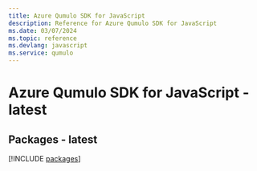 ```yaml
---
title: Azure Qumulo SDK for JavaScript
description: Reference for Azure Qumulo SDK for JavaScript
ms.date: 03/07/2024
ms.topic: reference
ms.devlang: javascript
ms.service: qumulo
---
```

# Azure Qumulo SDK for JavaScript - latest
## Packages - latest
[!INCLUDE [packages](qumulo-index.md)]